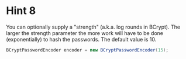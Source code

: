 # Hint 8

You can optionally supply a "strength" (a.k.a. log rounds in BCrypt).  The larger the strength parameter the more work will have to be done (exponentially) to hash the passwords. The default value is 10.



```java
BCryptPasswordEncoder encoder = new BCryptPasswordEncoder(15);
```